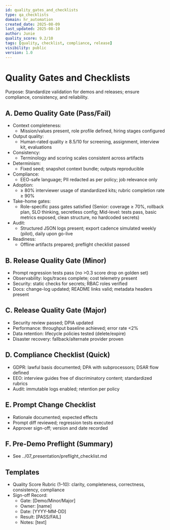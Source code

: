 ```yaml
---
id: quality_gates_and_checklists
type: qa_checklists
domain: hr_automation
created_date: 2025-08-09
last_updated: 2025-08-10
author: Junie
quality_score: 9.2/10
tags: [quality, checklist, compliance, release]
visibility: public
version: 1.0
---
```


# Quality Gates and Checklists

Purpose: Standardize validation for demos and releases; ensure compliance, consistency, and reliability.

## A. Demo Quality Gate (Pass/Fail)
- Context completeness:
  - Mission/values present, role profile defined, hiring stages configured
- Output quality:
  - Human-rated quality ≥ 8.5/10 for screening, assignment, interview kit, evaluations
- Consistency:
  - Terminology and scoring scales consistent across artifacts
- Determinism:
  - Fixed seed; snapshot context bundle; outputs reproducible
- Compliance:
  - EEO-safe language; PII redacted as per policy; job relevance only
- Adoption:
  - ≥ 80% interviewer usage of standardized kits; rubric completion rate ≥ 90%
- Take-home gates:
  - Role-specific pass gates satisfied (Senior: coverage ≥ 70%, rollback plan, SLO thinking, secretless config; Mid-level: tests pass, basic metrics exposed, clean structure, no hardcoded secrets)
- Audit:
  - Structured JSON logs present; export cadence simulated weekly (pilot), daily upon go-live
- Readiness:
  - Offline artifacts prepared; preflight checklist passed

## B. Release Quality Gate (Minor)
- Prompt regression tests pass (no >0.3 score drop on golden set)
- Observability: logs/traces complete; cost telemetry present
- Security: static checks for secrets; RBAC roles verified
- Docs: change-log updated; README links valid; metadata headers present

## C. Release Quality Gate (Major)
- Security review passed; DPIA updated
- Performance: throughput baseline achieved; error rate <2%
- Data retention: lifecycle policies tested (delete/expire)
- Disaster recovery: fallback/alternate provider proven

## D. Compliance Checklist (Quick)
- GDPR: lawful basis documented; DPA with subprocessors; DSAR flow defined
- EEO: interview guides free of discriminatory content; standardized rubrics
- Audit: immutable logs enabled; retention per policy

## E. Prompt Change Checklist
- Rationale documented; expected effects
- Prompt diff reviewed; regression tests executed
- Approver sign-off; version and date recorded

## F. Pre-Demo Preflight (Summary)
- See ../07_presentation/preflight_checklist.md

## Templates
- Quality Score Rubric (1–10): clarity, completeness, correctness, consistency, compliance
- Sign-off Record:
  - Gate: [Demo/Minor/Major]
  - Owner: [name]
  - Date: [YYYY-MM-DD]
  - Result: [PASS/FAIL]
  - Notes: [text]

